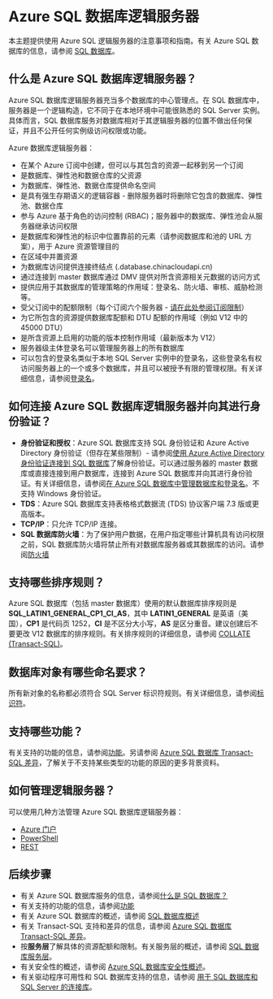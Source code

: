 <properties
    pageTitle="Azure SQL 数据库逻辑服务器概述 | Azure"
    description="本页提供使用 Azure SQL 逻辑服务器的注意事项和指南。"
    services="sql-database"
    documentationcenter="na"
    author="CarlRabeler"
    manager="jhubbard"
    editor="" />
<tags
    ms.service="sql-database"
    ms.custom="servers"
    ms.devlang="na"
    ms.topic="article"
    ms.tgt_pltfrm="na"
    ms.workload="data-management"
    ms.date="02/01/2017"
    wacn.date="03/24/2017"
    ms.author="carlrab" />  


# Azure SQL 数据库逻辑服务器

本主题提供使用 Azure SQL 逻辑服务器的注意事项和指南。有关 Azure SQL 数据库的信息，请参阅 [SQL 数据库](/documentation/articles/sql-database-overview/)。

## 什么是 Azure SQL 数据库逻辑服务器？
Azure SQL 数据库逻辑服务器充当多个数据库的中心管理点。在 SQL 数据库中，服务器是一个逻辑构造，它不同于在本地环境中可能很熟悉的 SQL Server 实例。具体而言，SQL 数据库服务对数据库相对于其逻辑服务器的位置不做出任何保证，并且不公开任何实例级访问权限或功能。

Azure 数据库逻辑服务器：

- 在某个 Azure 订阅中创建，但可以与其包含的资源一起移到另一个订阅
- 是数据库、弹性池和数据仓库的父资源
- 为数据库、弹性池、数据仓库提供命名空间
- 是具有强生存期语义的逻辑容器 - 删除服务器时将删除它包含的数据库、弹性池、数据仓库
- 参与 Azure 基于角色的访问控制 (RBAC)；服务器中的数据库、弹性池会从服务器继承访问权限
- 是数据库和弹性池的标识中位置靠前的元素（请参阅数据库和池的 URL 方案），用于 Azure 资源管理目的
- 在区域中并置资源
- 为数据库访问提供连接终结点 (<serverName>.database.chinacloudapi.cn)
- 通过连接到 master 数据库通过 DMV 提供对所含资源相关元数据的访问方式
- 提供应用于其数据库的管理策略的作用域：登录名、防火墙、审核、威胁检测等。
- 受父订阅中的配额限制（每个订阅六个服务器 - [请在此处参阅订阅限制](/documentation/articles/azure-subscription-service-limits/)）
- 为它所包含的资源提供数据库配额和 DTU 配额的作用域（例如 V12 中的 45000 DTU）
- 是所含资源上启用的功能的版本控制作用域（最新版本为 V12）
- 服务器级主体登录名可以管理服务器上的所有数据库
- 可以包含的登录名类似于本地 SQL Server 实例中的登录名，这些登录名有权访问服务器上的一个或多个数据库，并且可以被授予有限的管理权限。有关详细信息，请参阅[登录名](/documentation/articles/sql-database-manage-logins/)。

## 如何连接 Azure SQL 数据库逻辑服务器并向其进行身份验证？

- **身份验证和授权**：Azure SQL 数据库支持 SQL 身份验证和 Azure Active Directory 身份验证（但存在某些限制）- 请参阅[使用 Azure Active Directory 身份验证连接到 SQL 数据库](/documentation/articles/sql-database-aad-authentication/)了解身份验证。可以通过服务器的 master 数据库或直接连接到用户数据库，连接到 Azure SQL 数据库并向其进行身份验证。有关详细信息，请参阅[在 Azure SQL 数据库中管理数据库和登录名](/documentation/articles/sql-database-manage-logins/)。不支持 Windows 身份验证。
- **TDS**：Azure SQL 数据库支持表格格式数据流 (TDS) 协议客户端 7.3 版或更高版本。
- **TCP/IP**：只允许 TCP/IP 连接。
- **SQL 数据库防火墙**：为了保护用户数据，在用户指定哪些计算机具有访问权限之前，SQL 数据库防火墙将禁止所有对数据库服务器或其数据库的访问。请参阅[防火墙](/documentation/articles/sql-database-firewall-configure/)

## 支持哪些排序规则？

Azure SQL 数据库（包括 master 数据库）使用的默认数据库排序规则是 **SQL\_LATIN1\_GENERAL\_CP1\_CI\_AS**，其中 **LATIN1\_GENERAL** 是英语（美国），**CP1** 是代码页 1252，**CI** 是不区分大小写，**AS** 是区分重音。建议创建后不要更改 V12 数据库的排序规则。有关排序规则的详细信息，请参阅 [COLLATE (Transact-SQL)](https://msdn.microsoft.com/zh-cn/library/ms184391.aspx)。

## 数据库对象有哪些命名要求？

所有新对象的名称都必须符合 SQL Server 标识符规则。有关详细信息，请参阅[标识符](https://msdn.microsoft.com/zh-cn/library/ms175874.aspx)。

## 支持哪些功能？

有关支持的功能的信息，请参阅[功能](/documentation/articles/sql-database-features/)。另请参阅 [Azure SQL 数据库 Transact-SQL 差异](/documentation/articles/sql-database-transact-sql-information/)，了解关于不支持某些类型的功能的原因的更多背景资料。

## 如何管理逻辑服务器？

可以使用几种方法管理 Azure SQL 数据库逻辑服务器：
- [Azure 门户](/documentation/articles/sql-database-manage-portal/)
- [PowerShell](/documentation/articles/sql-database-manage-powershell/)
- [REST](https://docs.microsoft.com/zh-cn/rest/api/sql/)

## 后续步骤

- 有关 Azure SQL 数据库服务的信息，请参阅[什么是 SQL 数据库？](/documentation/articles/sql-database-technical-overview/)
- 有关支持的功能的信息，请参阅[功能](/documentation/articles/sql-database-features/)
- 有关 Azure SQL 数据库的概述，请参阅 [SQL 数据库概述](/documentation/articles/sql-database-overview/)
- 有关 Transact-SQL 支持和差异的信息，请参阅 [Azure SQL 数据库 Transact-SQL 差异](/documentation/articles/sql-database-transact-sql-information/)。
- 按**服务层**了解具体的资源配额和限制。有关服务层的概述，请参阅 [SQL 数据库服务层](/documentation/articles/sql-database-service-tiers/)。
- 有关安全性的概述，请参阅 [Azure SQL 数据库安全性概述](/documentation/articles/sql-database-security-overview/)。
- 有关驱动程序可用性和 SQL 数据库支持的信息，请参阅 [用于 SQL 数据库和 SQL Server 的连接库](/documentation/articles/sql-database-libraries/)。

<!---HONumber=Mooncake_0320_2017-->
<!--Update_Description: wording update-->